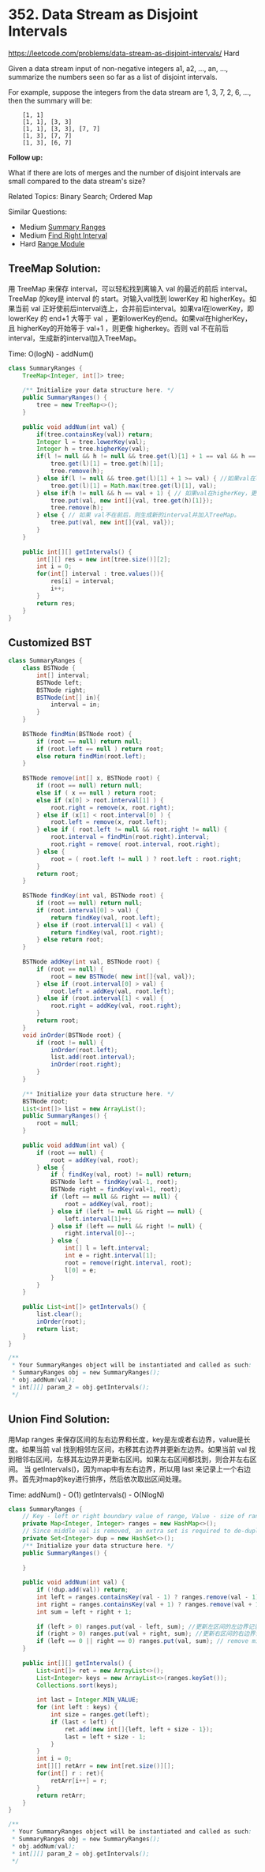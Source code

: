 # 352. Data Stream as Disjoint Intervals
<https://leetcode.com/problems/data-stream-as-disjoint-intervals/>
Hard

Given a data stream input of non-negative integers a1, a2, ..., an, ..., summarize the numbers seen so far as a list of disjoint intervals.

For example, suppose the integers from the data stream are 1, 3, 7, 2, 6, ..., then the summary will be:
```
    [1, 1]
    [1, 1], [3, 3]
    [1, 1], [3, 3], [7, 7]
    [1, 3], [7, 7]
    [1, 3], [6, 7]
``` 

**Follow up:**

What if there are lots of merges and the number of disjoint intervals are small compared to the data stream's size?

Related Topics: Binary Search; Ordered Map

Similar Questions: 
* Medium [Summary Ranges](https://leetcode.com/problems/summary-ranges/)
* Medium [Find Right Interval](https://leetcode.com/problems/find-right-interval/)
* Hard [Range Module](https://leetcode.com/problems/range-module/)

## TreeMap Solution: 
用 TreeMap 来保存 interval，可以轻松找到离输入 val 的最近的前后 interval。TreeMap 的key是 interval 的 start。对输入val找到 lowerKey 和 higherKey。如果当前 val 正好使前后interval连上，合并前后interval。如果val在lowerKey，即 lowerKey 的 end+1 大等于 val ，更新lowerKey的end。如果val在higherKey，且 higherKey的开始等于 val+1 ，则更像 higherkey。否则 val 不在前后interval，生成新的interval加入TreeMap。

Time: O(logN) - addNum()

```java
class SummaryRanges {
    TreeMap<Integer, int[]> tree;
    
    /** Initialize your data structure here. */
    public SummaryRanges() {
        tree = new TreeMap<>();
    }
    
    public void addNum(int val) {
        if(tree.containsKey(val)) return;
        Integer l = tree.lowerKey(val);
        Integer h = tree.higherKey(val);
        if(l != null && h != null && tree.get(l)[1] + 1 == val && h == val + 1) { //val正好使前后interval连上，合并前后interval。
            tree.get(l)[1] = tree.get(h)[1];
            tree.remove(h);
        } else if(l != null && tree.get(l)[1] + 1 >= val) { //如果val在lowerKey，更新lowerKey的end
            tree.get(l)[1] = Math.max(tree.get(l)[1], val);
        } else if(h != null && h == val + 1) { // 如果val在higherKey，更新higherKey的start
            tree.put(val, new int[]{val, tree.get(h)[1]});
            tree.remove(h);
        } else { // 如果 val不在前后，则生成新的interval并加入TreeMap。
            tree.put(val, new int[]{val, val});
        }
    }
    
    public int[][] getIntervals() {
        int[][] res = new int[tree.size()][2];
        int i = 0;
        for(int[] interval : tree.values()){
            res[i] = interval;
            i++;
        }
        return res;
    }
}
```

## Customized BST


```java
class SummaryRanges {
    class BSTNode {
        int[] interval;
        BSTNode left;
        BSTNode right;
        BSTNode(int[] in){
            interval = in;
        }
    }
    
    BSTNode findMin(BSTNode root) {
        if (root == null) return null;
        if (root.left == null ) return root;
        else return findMin(root.left);
    }
    
    BSTNode remove(int[] x, BSTNode root) {
        if (root == null) return null;
        else if ( x == null ) return root;
        else if (x[0] > root.interval[1] ) {
            root.right = remove(x, root.right);
        } else if (x[1] < root.interval[0] ) {
            root.left = remove(x, root.left);
        } else if ( root.left != null && root.right != null) {
            root.interval = findMin(root.right).interval;
            root.right = remove( root.interval, root.right);
        } else {
            root = ( root.left != null ) ? root.left : root.right;
        }
        return root;
    }
    
    BSTNode findKey(int val, BSTNode root) {
        if (root == null) return null;
        if (root.interval[0] > val) {
            return findKey(val, root.left);
        } else if (root.interval[1] < val) {
            return findKey(val, root.right);
        } else return root;
    }
    
    BSTNode addKey(int val, BSTNode root) {
        if (root == null) {
            root = new BSTNode( new int[]{val, val}); 
        } else if (root.interval[0] > val) {
            root.left = addKey(val, root.left);
        } else if (root.interval[1] < val) {
            root.right = addKey(val, root.right);
        }  
        return root;
    }
    void inOrder(BSTNode root) {
        if (root != null) {
            inOrder(root.left);
            list.add(root.interval);
            inOrder(root.right);
        }
    }
    
    /** Initialize your data structure here. */
    BSTNode root;
    List<int[]> list = new ArrayList();
    public SummaryRanges() {
        root = null;
    }
    
    public void addNum(int val) {
        if (root == null) {
            root = addKey(val, root);
        } else {
            if ( findKey(val, root) != null) return;
            BSTNode left = findKey(val-1, root);
            BSTNode right = findKey(val+1, root);
            if (left == null && right == null) {
                root = addKey(val, root);
            } else if (left != null && right == null) {
                left.interval[1]++;
            } else if (left == null && right != null) {
                right.interval[0]--;
            } else {
                int[] l = left.interval;
                int e = right.interval[1];
                root = remove(right.interval, root);
                l[0] = e;
            }
        }
    }
    
    public List<int[]> getIntervals() {
        list.clear();
        inOrder(root);
        return list;
    }
}

/**
 * Your SummaryRanges object will be instantiated and called as such:
 * SummaryRanges obj = new SummaryRanges();
 * obj.addNum(val);
 * int[][] param_2 = obj.getIntervals();
 */
```


## Union Find Solution:
用Map ranges 来保存区间的左右边界和长度，key是左或者右边界，value是长度。如果当前 val 找到相邻左区间，右移其右边界并更新左边界。如果当前 val 找到相邻右区间，左移其左边界并更新右区间。如果左右区间都找到，则合并左右区间。
当 getIntervals()，因为map中有左右边界，所以用 last 来记录上一个右边界。首先对map的key进行排序，然后依次取出区间处理。

Time:   addNum() - O(1)
        getIntervals() - O(NlogN)

```java
class SummaryRanges {
    // Key - left or right boundary value of range, Value - size of range
    private Map<Integer, Integer> ranges = new HashMap<>();
    // Since middle val is removed, an extra set is required to de-duplicate
    private Set<Integer> dup = new HashSet<>();
    /** Initialize your data structure here. */
    public SummaryRanges() {
        
    }
    
    public void addNum(int val) {
        if (!dup.add(val)) return;
        int left = ranges.containsKey(val - 1) ? ranges.remove(val - 1) : 0; //删除左区间的右边界，因为key要右移。
        int right = ranges.containsKey(val + 1) ? ranges.remove(val + 1) : 0; //删除右区间的左边界，因为key要左移。
        int sum = left + right + 1;
        
        if (left > 0) ranges.put(val - left, sum); //更新左区间的左边界记录的长度
        if (right > 0) ranges.put(val + right, sum); //更新右区间的右边界记录的长度
        if (left == 0 || right == 0) ranges.put(val, sum); // remove middle val to speed up getInt()
    }
    
    public int[][] getIntervals() {
        List<int[]> ret = new ArrayList<>();
        List<Integer> keys = new ArrayList<>(ranges.keySet());
        Collections.sort(keys);
        
        int last = Integer.MIN_VALUE;
        for (int left : keys) {
            int size = ranges.get(left);
            if (last < left) {
                ret.add(new int[]{left, left + size - 1});
                last = left + size - 1;
            }
        }
        int i = 0;
        int[][] retArr = new int[ret.size()][];
        for(int[] r : ret){
            retArr[i++] = r;
        }
        return retArr;
    }
}

/**
 * Your SummaryRanges object will be instantiated and called as such:
 * SummaryRanges obj = new SummaryRanges();
 * obj.addNum(val);
 * int[][] param_2 = obj.getIntervals();
 */
```